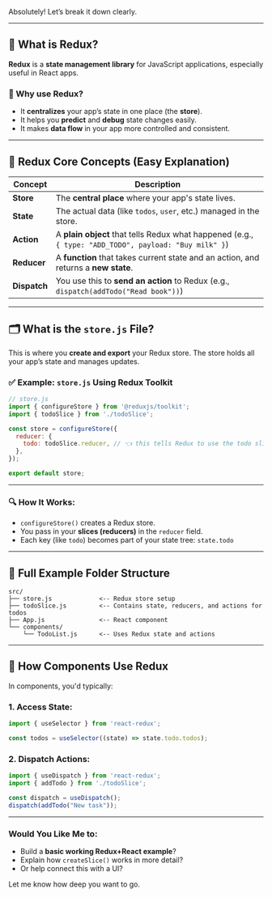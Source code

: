 Absolutely! Let’s break it down clearly.

---

## 🧠 What is Redux?

**Redux** is a **state management library** for JavaScript applications, especially useful in React apps.

### 🧾 Why use Redux?

* It **centralizes** your app’s state in one place (the **store**).
* It helps you **predict** and **debug** state changes easily.
* It makes **data flow** in your app more controlled and consistent.

---

## 🔁 Redux Core Concepts (Easy Explanation)

| Concept      | Description                                                                                           |
| ------------ | ----------------------------------------------------------------------------------------------------- |
| **Store**    | The **central place** where your app's state lives.                                                   |
| **State**    | The actual data (like `todos`, `user`, etc.) managed in the store.                                    |
| **Action**   | A **plain object** that tells Redux what happened (e.g., `{ type: "ADD_TODO", payload: "Buy milk" }`) |
| **Reducer**  | A **function** that takes current state and an action, and returns a **new state**.                   |
| **Dispatch** | You use this to **send an action** to Redux (e.g., `dispatch(addTodo("Read book"))`)                  |

---

## 🗂️ What is the `store.js` File?

This is where you **create and export** your Redux store. The store holds all your app’s state and manages updates.

### ✅ Example: `store.js` Using Redux Toolkit

```js
// store.js
import { configureStore } from '@reduxjs/toolkit';
import { todoSlice } from './todoSlice';

const store = configureStore({
  reducer: {
    todo: todoSlice.reducer, // 👈 this tells Redux to use the todo slice for state.todo
  },
});

export default store;
```

---

### 🔍 How It Works:

* `configureStore()` creates a Redux store.
* You pass in your **slices (reducers)** in the `reducer` field.
* Each key (like `todo`) becomes part of your state tree: `state.todo`

---

## 🧱 Full Example Folder Structure

```
src/
├── store.js             <-- Redux store setup
├── todoSlice.js         <-- Contains state, reducers, and actions for todos
├── App.js               <-- React component
└── components/
    └── TodoList.js      <-- Uses Redux state and actions
```

---

## 🔗 How Components Use Redux

In components, you'd typically:

### 1. Access State:

```js
import { useSelector } from 'react-redux';

const todos = useSelector((state) => state.todo.todos);
```

### 2. Dispatch Actions:

```js
import { useDispatch } from 'react-redux';
import { addTodo } from './todoSlice';

const dispatch = useDispatch();
dispatch(addTodo("New task"));
```

---

### Would You Like Me to:

* Build a **basic working Redux+React example**?
* Explain how `createSlice()` works in more detail?
* Or help connect this with a UI?

Let me know how deep you want to go.
